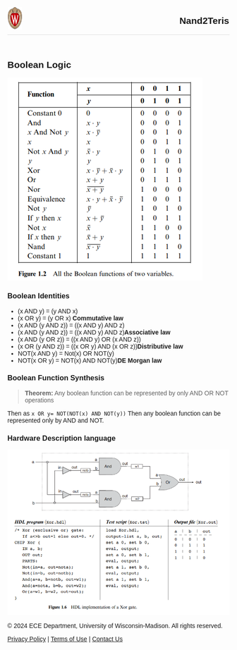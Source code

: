 <!DOCTYPE html>
<html>
<head>
    <title>Page Title</title>
    <style>
        header {
          display: flex;
          align-items: center;
          justify-content: space-between;
          padding:1px;
          border-bottom: 1px solid #ddd;
        }
        body{
            font-family: Arial, sans-serif;
        }
    </style>
</head>
<body>
    <header>
        <img src="page\uw-crest-color-web-digital.png" alt="logo" style="height:50px; width:auto">
        <h2>Nand2Teris</h2>
    </header>

## Boolean Logic

![alt text](image.png)

### Boolean Identities

- (x AND y) = (y AND x)
- (x OR y) = (y OR x) **Commutative law**
- (x AND (y AND z)) = ((x AND y) AND z)
- (x AND (y AND z)) = ((x AND y) AND z)**Associative law**
- (x AND (y OR z)) = ((x AND y) OR (x AND z))
- (x OR (y AND z)) = ((x OR y) AND (x OR z))**Distributive law**
- NOT(x AND y) = Not(x) OR NOT(y)
- NOT(x OR y) = NOT(x) AND NOT(y)**DE Morgan law**

### Boolean Function Synthesis
>**Theorem:**
>Any boolean function can be represented by only AND OR NOT operations

Then as `x OR y= NOT(NOT(x) AND NOT(y))` Then any boolean function can be represented only by AND and NOT.

### Hardware Description language
![alt text](image-4.png)



<footer>
    <p>&copy; 2024 ECE Department, University of Wisconsin-Madison. All rights reserved.</p>
    <p><a href="privacy.html">Privacy Policy</a> | <a href="terms.html">Terms of Use</a> | <a href="contact.html">Contact Us</a></p>
    </footer>
</body>
</html>
